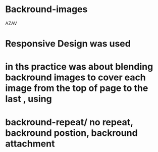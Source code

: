 # Backround-images
AZAV

# Responsive Design was used
 # in ths practice was about blending backround images to cover each image from the top of page to the last , using
#   backround-repeat/ no repeat, backround postion, backround attachment 
